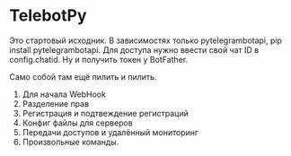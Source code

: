 # TelebotPy
Это стартовый исходник.
В зависимостях только pytelegrambotapi,
pip install pytelegrambotapi.
Для доступа нужно ввести свой чат ID в config.chatid.
Ну и получить токен у BotFather.

Само собой там ещё пилить и пилить.

1) Для начала WebHook
2) Разделение прав
3) Регистрация и подтвеждение регистраций
4) Конфиг файлы для серверов
5) Передачи доступов и удалённый мониторинг
6) Произвольные команды.
